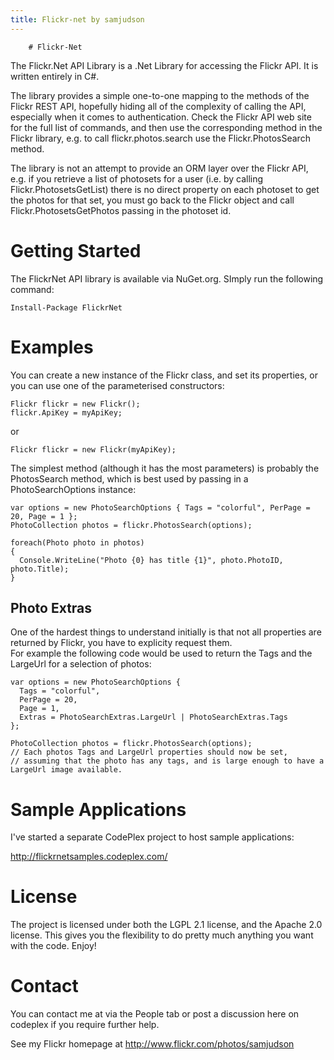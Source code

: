 ```yaml
---
title: Flickr-net by samjudson
---
```


        # Flickr-Net

The Flickr.Net API Library is a .Net Library for accessing the Flickr API. 
It is written entirely in C#.

The library provides a simple one-to-one mapping to the methods of the Flickr REST API, 
hopefully hiding all of the complexity of calling the API, especially when it comes to authentication. 
Check the Flickr API web site for the full list of commands, and then use the corresponding method in the Flickr library, 
e.g. to call flickr.photos.search use the Flickr.PhotosSearch method.

The library is not an attempt to provide an ORM layer over the Flickr API, 
e.g. if you retrieve a list of photosets for a user (i.e. by calling Flickr.PhotosetsGetList) 
there is no direct property on each photoset to get the photos for that set, 
you must go back to the Flickr object and call Flickr.PhotosetsGetPhotos passing in the photoset id.

# Getting Started

The FlickrNet API library is available via NuGet.org. SImply run the following command:

~~~
Install-Package FlickrNet
~~~

# Examples

You can create a new instance of the Flickr class, and set its properties, or you can use one of the parameterised constructors:

~~~
Flickr flickr = new Flickr();
flickr.ApiKey = myApiKey;
~~~
or
~~~
Flickr flickr = new Flickr(myApiKey);
~~~

The simplest method (although it has the most parameters) is probably the PhotosSearch method, 
which is best used by passing in a PhotoSearchOptions instance:

~~~
var options = new PhotoSearchOptions { Tags = "colorful", PerPage = 20, Page = 1 };
PhotoCollection photos = flickr.PhotosSearch(options);

foreach(Photo photo in photos) 
{
  Console.WriteLine("Photo {0} has title {1}", photo.PhotoID, photo.Title);
}
~~~

## Photo Extras
One of the hardest things to understand initially is that not all properties are returned by Flickr, you have to explicity request them.  
For example the following code would be used to return the Tags and the LargeUrl for a selection of photos:
~~~
var options = new PhotoSearchOptions { 
  Tags = "colorful", 
  PerPage = 20, 
  Page = 1, 
  Extras = PhotoSearchExtras.LargeUrl | PhotoSearchExtras.Tags 
};

PhotoCollection photos = flickr.PhotosSearch(options);
// Each photos Tags and LargeUrl properties should now be set, 
// assuming that the photo has any tags, and is large enough to have a LargeUrl image available.
~~~


# Sample Applications

I've started a separate CodePlex project to host sample applications: 

http://flickrnetsamples.codeplex.com/

# License

The project is licensed under both the LGPL 2.1 license, and the Apache 2.0 license. 
This gives you the flexibility to do pretty much anything you want with the code. Enjoy!

# Contact

You can contact me at via the People tab or post a discussion here on codeplex if you require further help.

See my Flickr homepage at http://www.flickr.com/photos/samjudson
